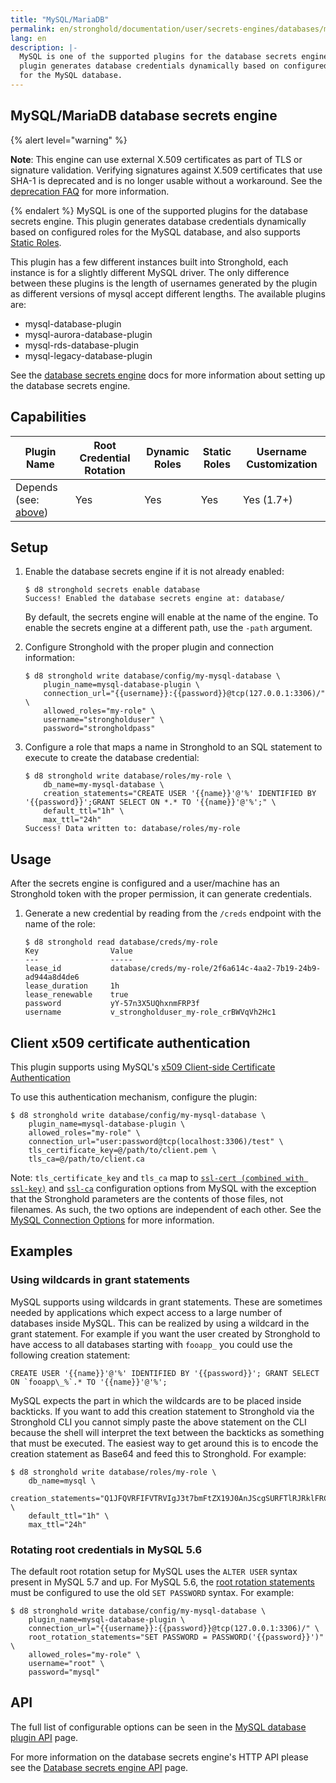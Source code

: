 ```yaml
---
title: "MySQL/MariaDB"
permalink: en/stronghold/documentation/user/secrets-engines/databases/mysql.html
lang: en
description: |-
  MySQL is one of the supported plugins for the database secrets engine. This
  plugin generates database credentials dynamically based on configured roles
  for the MySQL database.
---
```


## MySQL/MariaDB database secrets engine

{% alert level="warning" %}

**Note**: This engine can use external X.509 certificates as part of TLS or signature validation.
   Verifying signatures against X.509 certificates that use SHA-1 is deprecated and is no longer
   usable without a workaround. See the
   [deprecation FAQ](/docs/deprecation/faq#q-what-is-the-impact-of-removing-support-for-x-509-certificates-with-signatures-that-use-sha-1)
   for more information.

{% endalert %}
MySQL is one of the supported plugins for the database secrets engine. This
plugin generates database credentials dynamically based on configured roles for
the MySQL database, and also supports [Static
Roles](/docs/secrets/databases#static-roles).

This plugin has a few different instances built into Stronghold, each instance is for
a slightly different MySQL driver. The only difference between these plugins is
the length of usernames generated by the plugin as different versions of mysql
accept different lengths. The available plugins are:

- mysql-database-plugin
- mysql-aurora-database-plugin
- mysql-rds-database-plugin
- mysql-legacy-database-plugin

See the [database secrets engine](/docs/secrets/databases) docs for
more information about setting up the database secrets engine.

## Capabilities

| Plugin Name                                                    | Root Credential Rotation | Dynamic Roles | Static Roles | Username Customization |
| -------------------------------------------------------------- | ------------------------ | ------------- | ------------ | ---------------------- |
| Depends (see: [above](#mysql-mariadb-database-secrets-engine)) | Yes                      | Yes           | Yes          | Yes (1.7+)             |

## Setup

1. Enable the database secrets engine if it is not already enabled:

   ```text
   $ d8 stronghold secrets enable database
   Success! Enabled the database secrets engine at: database/
   ```

   By default, the secrets engine will enable at the name of the engine. To
   enable the secrets engine at a different path, use the `-path` argument.

1. Configure Stronghold with the proper plugin and connection information:

   ```text
   $ d8 stronghold write database/config/my-mysql-database \
       plugin_name=mysql-database-plugin \
       connection_url="{{username}}:{{password}}@tcp(127.0.0.1:3306)/" \
       allowed_roles="my-role" \
       username="strongholduser" \
       password="strongholdpass"
   ```

1. Configure a role that maps a name in Stronghold to an SQL statement to execute to
   create the database credential:

   ```text
   $ d8 stronghold write database/roles/my-role \
       db_name=my-mysql-database \
       creation_statements="CREATE USER '{{name}}'@'%' IDENTIFIED BY '{{password}}';GRANT SELECT ON *.* TO '{{name}}'@'%';" \
       default_ttl="1h" \
       max_ttl="24h"
   Success! Data written to: database/roles/my-role
   ```

## Usage

After the secrets engine is configured and a user/machine has an Stronghold token with
the proper permission, it can generate credentials.

1. Generate a new credential by reading from the `/creds` endpoint with the name
   of the role:

   ```text
   $ d8 stronghold read database/creds/my-role
   Key                Value
   ---                -----
   lease_id           database/creds/my-role/2f6a614c-4aa2-7b19-24b9-ad944a8d4de6
   lease_duration     1h
   lease_renewable    true
   password           yY-57n3X5UQhxnmFRP3f
   username           v_strongholduser_my-role_crBWVqVh2Hc1
   ```

## Client x509 certificate authentication

This plugin supports using MySQL's [x509 Client-side Certificate Authentication](https://dev.mysql.com/doc/refman/8.0/en/using-encrypted-connections.html#using-encrypted-connections-client-side-configuration)

To use this authentication mechanism, configure the plugin:

```shell-session
$ d8 stronghold write database/config/my-mysql-database \
    plugin_name=mysql-database-plugin \
    allowed_roles="my-role" \
    connection_url="user:password@tcp(localhost:3306)/test" \
    tls_certificate_key=@/path/to/client.pem \
    tls_ca=@/path/to/client.ca
```

Note: `tls_certificate_key` and `tls_ca` map to [`ssl-cert (combined with ssl-key)`](https://dev.mysql.com/doc/refman/8.0/en/connection-options.html#option_general_ssl-cert)
and [`ssl-ca`](https://dev.mysql.com/doc/refman/8.0/en/connection-options.html#option_general_ssl-ca) configuration options
from MySQL with the exception that the Stronghold parameters are the contents of those files, not filenames. As such,
the two options are independent of each other. See the [MySQL Connection Options](https://dev.mysql.com/doc/refman/8.0/en/connection-options.html)
for more information.

## Examples

### Using wildcards in grant statements

MySQL supports using wildcards in grant statements. These are sometimes needed
by applications which expect access to a large number of databases inside MySQL.
This can be realized by using a wildcard in the grant statement. For example if
you want the user created by Stronghold to have access to all databases starting with
`fooapp_` you could use the following creation statement:

```text
CREATE USER '{{name}}'@'%' IDENTIFIED BY '{{password}}'; GRANT SELECT ON `fooapp\_%`.* TO '{{name}}'@'%';
```

MySQL expects the part in which the wildcards are to be placed inside backticks.
If you want to add this creation statement to Stronghold via the Stronghold CLI you cannot
simply paste the above statement on the CLI because the shell will interpret the
text between the backticks as something that must be executed. The easiest way to
get around this is to encode the creation statement as Base64 and feed this to Stronghold.
For example:

```shell-session
$ d8 stronghold write database/roles/my-role \
    db_name=mysql \
    creation_statements="Q1JFQVRFIFVTRVIgJ3t7bmFtZX19J0AnJScgSURFTlRJRklFRCBCWSAne3twYXNzd29yZH19JzsgR1JBTlQgU0VMRUNUIE9OIGBmb29hcHBcXyVgLiogVE8gJ3t7bmFtZX19J0AnJSc7" \
    default_ttl="1h" \
    max_ttl="24h"
```

### Rotating root credentials in MySQL 5.6

The default root rotation setup for MySQL uses the `ALTER USER` syntax present
in MySQL 5.7 and up. For MySQL 5.6, the [root rotation
statements](/api-docs/secret/databases#root_rotation_statements)
must be configured to use the old `SET PASSWORD` syntax. For example:

```shell-session
$ d8 stronghold write database/config/my-mysql-database \
    plugin_name=mysql-database-plugin \
    connection_url="{{username}}:{{password}}@tcp(127.0.0.1:3306)/" \
    root_rotation_statements="SET PASSWORD = PASSWORD('{{password}}')" \
    allowed_roles="my-role" \
    username="root" \
    password="mysql"
```

## API

The full list of configurable options can be seen in the [MySQL database plugin
API](/api-docs/secret/databases/mysql-maria) page.

For more information on the database secrets engine's HTTP API please see the
[Database secrets engine API](/api-docs/secret/databases) page.
